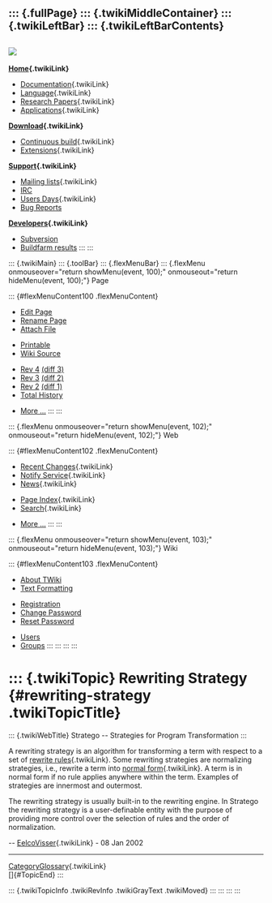 ::: {.fullPage}
::: {.twikiMiddleContainer}
::: {.twikiLeftBar}
::: {.twikiLeftBarContents}
  ----------------------------------------------------------------------------------
  [![](../pub/Stratego/StrategoLogo/StrategoLogoTextlessWhite-100px.png)](WebHome)
  ----------------------------------------------------------------------------------

**[Home](WebHome){.twikiLink}**

-   [Documentation](StrategoDocumentation){.twikiLink}
-   [Language](StrategoLanguage){.twikiLink}
-   [Research Papers](StrategoPublications){.twikiLink}
-   [Applications](StrategoApplication){.twikiLink}

**[Download](StrategoDownload){.twikiLink}**

-   [Continuous build](ContinuousBuild){.twikiLink}
-   [Extensions](AdditionalPackageDownload){.twikiLink}

**[Support](StrategoSupport){.twikiLink}**

-   [Mailing lists](MailingList){.twikiLink}
-   [IRC](irc://irc.freenode.net/#stratego)
-   [Users Days](StrategoUsersDay){.twikiLink}
-   [Bug Reports](http://yellowgrass.org/project/StrategoXT)

**[Developers](StrategoDev){.twikiLink}**

-   [Subversion](https://svn.strategoxt.org/repos/StrategoXT/strategoxt/trunk)
-   [Buildfarm
    results](http://hydra.nixos.org/jobset/strategoxt/strategoxt-release/all)
:::
:::

::: {.twikiMain}
::: {.toolBar}
::: {.flexMenuBar}
::: {.flexMenu onmouseover="return showMenu(event, 100);" onmouseout="return hideMenu(event, 100);"}
Page

::: {#flexMenuContent100 .flexMenuContent}
-   [Edit
    Page](http://www.program-transformation.org/edit/Stratego/RewritingStrategy?t=1536825364)
-   [Rename
    Page](http://www.program-transformation.org/rename/Stratego/RewritingStrategy)
-   [Attach
    File](http://www.program-transformation.org/attach/Stratego/RewritingStrategy)

<!-- -->

-   [Printable](http://www.program-transformation.org/view/Stratego/RewritingStrategy?skin=print.pattern)
-   [Wiki
    Source](http://www.program-transformation.org/view/Stratego/RewritingStrategy?skin=text&raw=on&contenttype=text/plain)

<!-- -->

-   [Rev
    4](http://www.program-transformation.org/view/Stratego/RewritingStrategy?rev=1.4)
    [(diff 3)](http://www.program-transformation.org/rdiff/Stratego/RewritingStrategy?rev1=1.4&rev2=1.3)
-   [Rev
    3](http://www.program-transformation.org/view/Stratego/RewritingStrategy?rev=1.3)
    [(diff 2)](http://www.program-transformation.org/rdiff/Stratego/RewritingStrategy?rev1=1.3&rev2=1.2)
-   [Rev
    2](http://www.program-transformation.org/view/Stratego/RewritingStrategy?rev=1.2)
    [(diff 1)](http://www.program-transformation.org/rdiff/Stratego/RewritingStrategy?rev1=1.2&rev2=1.1)
-   [Total
    History](http://www.program-transformation.org/rdiff/Stratego/RewritingStrategy)

<!-- -->

-   [More
    \...](http://www.program-transformation.org/oops/Stratego/RewritingStrategy?template=oopsmore&param1=1.4&param2=1.4)
:::
:::

::: {.flexMenu onmouseover="return showMenu(event, 102);" onmouseout="return hideMenu(event, 102);"}
Web

::: {#flexMenuContent102 .flexMenuContent}
-   [Recent Changes](WebChanges){.twikiLink}
-   [Notify Service](WebNotify){.twikiLink}
-   [News](WebNews){.twikiLink}

<!-- -->

-   [Page Index](WebIndex){.twikiLink}
-   [Search](WebSearch){.twikiLink}

<!-- -->

-   [More
    \...](http://www.program-transformation.org/oops/Stratego/RewritingStrategy?template=oopsmore&param1=1.4&param2=1.4)
:::
:::

::: {.flexMenu onmouseover="return showMenu(event, 103);" onmouseout="return hideMenu(event, 103);"}
Wiki

::: {#flexMenuContent103 .flexMenuContent}
-   [About
    TWiki](http://www.program-transformation.org/view/TWiki/WebHome)
-   [Text
    Formatting](http://www.program-transformation.org/view/TWiki/TextFormattingRules)

<!-- -->

-   [Registration](http://www.program-transformation.org/view/TWiki/TWikiRegistration)
-   [Change
    Password](http://www.program-transformation.org/view/TWiki/ChangePassword)
-   [Reset
    Password](http://www.program-transformation.org/view/TWiki/ResetPassword)

<!-- -->

-   [Users](http://www.program-transformation.org/view/Main/TWikiUsers)
-   [Groups](http://www.program-transformation.org/view/Main/TWikiGroups)
:::
:::
:::
:::

::: {.twikiTopic}
Rewriting Strategy {#rewriting-strategy .twikiTopicTitle}
==================

::: {.twikiWebTitle}
Stratego \-- Strategies for Program Transformation
:::

A rewriting strategy is an algorithm for transforming a term with
respect to a set of [rewrite rules](RewriteRule){.twikiLink}. Some
rewriting strategies are normalizing strategies, i.e., rewrite a term
into [normal form](NormalForm){.twikiLink}. A term is in normal form if
no rule applies anywhere within the term. Examples of strategies are
innermost and outermost.

The rewriting strategy is usually built-in to the rewriting engine. In
Stratego the rewriting strategy is a user-definable entity with the
purpose of providing more control over the selection of rules and the
order of normalization.

\-- [EelcoVisser](../Main/EelcoVisser){.twikiLink} - 08 Jan 2002

------------------------------------------------------------------------

[CategoryGlossary](CategoryGlossary){.twikiLink}\
[]{#TopicEnd}
:::

::: {.twikiTopicInfo .twikiRevInfo .twikiGrayText .twikiMoved}
:::
:::
:::
:::
